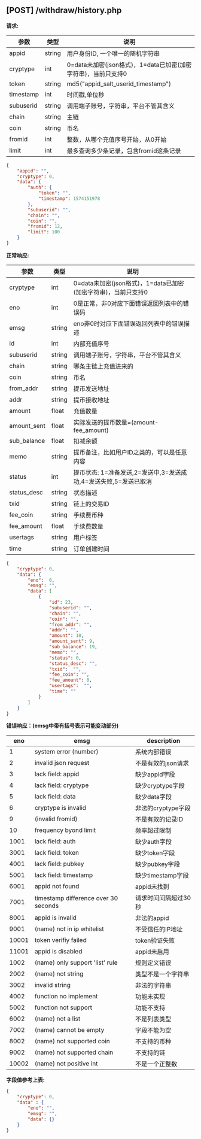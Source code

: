 ## [POST] /withdraw/history.php 

**请求:**

|参数      |类型   |说明                                                     |  
| --      |--     | --                                                     |
|appid    |string |用户身份ID, 一个唯一的随机字符串                            |   
|cryptype |int    |0=data未加密(json格式)，1=data已加密(加密字符串)，当前只支持0 | 
|token    |string |md5("appid_salt_userid_timestamp")                     |
|timestamp|int    |时间戳,单位秒                                             |
|subuserid|string |调用端子账号，字符串，平台不管其含义                          |
|chain    |string |主链                                                    |
|coin     |string |币名                                                    |
|fromid   |int    |整数，从哪个充值序号开始，从0开始                           |
|limit    |int    |最多查询多少条记录，包含fromid这条记录                      |

```json
{
    "appid": "", 
    "cryptype": 0,       
    "data": {
        "auth": {
            "token": "", 
            "timestamp": 1574151978    
        },
        "subuserid": "", 
        "chain": "",
        "coin": "",  
        "fromid": 12,   
        "limit": 100   
    }
}
```

**正常响应:**

|参数      |类型   |说明                                                                         |  
| --      |--     | --                                                                         |
|cryptype              |int    |0=data未加密(json格式)，1=data已加密(加密字符串)，当前只支持0         |   
|eno                   |int    |0是正常，非0对应下面错误返回列表中的错误码                            | 
|emsg                  |string |eno非0时对应下面错误返回列表中的错误描述                             |
|id                    |int    |内部充值序号                                                     |
|subuserid             |string |调用端子账号，字符串，平台不管其含义                                 |
|chain                 |string |哪条主链上充值进来的                                              |
|coin                  |string |币名                                                            |
|from_addr             |string |提币发送地址                                                     |
|addr                  |string |提币接收地址                                                     |
|amount                |float  |充值数量                                                        |
|amount_sent           |float  |实际发送的提币数量=(amount-fee_amount)                           |
|sub_balance           |float  |扣减余额                                                        |
|memo                  |string |提币备注，比如用户ID之类的，可以是任意内容                           |
|status                |int    |提币状态: 1=准备发送,2=发送中,3=发送成功,4=发送失败,5=发送已取消      |
|status_desc           |string |状态描述                                                       |
|txid                  |string |链上的交易ID                                                   |
|fee_coin              |string |手续费币种                                                     |
|fee_amount            |float  |手续费数量                                                     |
|usertags              |string |用户标签                                                       |
|time                  |string |订单创建时间                                                   |


```json
{
    "cryptype": 0,  
    "data": {
        "eno":  0,  
        "emsg": "", 
        "data": [
            {
                "id": 23,               
                "subuserid": "",  
                "chain": "",         
                "coin": "",    
                "from_addr": "",
                "addr": "",
                "amount": 10,           
                "amount_sent": 9,       
                "sub_balance": 19,       
                "memo": "",          
                "status": 0,            
                "status_desc": "",
                "txid":  "",
                "fee_coin": "",         
                "fee_amount": 0,        
                "usertags":  "",  
                "time": ""
            }
        ]          
    }
}
```

**错误响应：(emsg中带有括号表示可能变动部分)**


|eno    |emsg                                |  description    |
| --    | --                                 |    --           |
|1      |system error (number)               |  系统内部错误     |
|2      |invalid json request                |  不是有效的json请求|
|3      |lack field: appid                   |  缺少appid字段   |
|4      |lack field: cryptype                |  缺少cryptype字段|
|5      |lack field: data                    |  缺少data字段    |
|6      |cryptype is invalid                 |  非法的cryptype字段|
|9      |(invalid fromid)                    |  不是有效的记录ID |
|10     |frequency byond limit               |  频率超过限制     |
|1001   |lack field: auth                    |  缺少auth字段    |
|3001   |lack field: token                   |  缺少token字段   |
|4001   |lack field: pubkey                  |  缺少pubkey字段  |
|5001   |lack field: timestamp               |  缺少timestamp字段|
|6001   |appid not found                     |  appid未找到    |
|7001   |timestamp difference over 30 seconds|  请求时间间隔超过30秒|
|8001   |appid is invalid                    |  非法的appid    |
|9001   |(name) not in ip whitelist          |  不受信任的IP地址 |
|10001  |token verifiy failed                |  token验证失败   |
|11001  |appid is disabled                   |  appid未启用     |
|1002   |(name) only support 'list' rule     |  规则定义错误     |
|2002   |(name) not string                   |  类型不是一个字符串 |
|3002   |invalid string                      |  非法的字符串     |
|4002   |function no implement               |  功能未实现       |
|5002   |function not support                |  功能不支持       |
|6002   |(name) not a list                   |  不是列表类型     |
|7002   |(name) cannot be empty              |  字段不能为空     |
|8002   |(name) not supported coin           |  不支持的币种     |
|9002   |(name) not supported chain          |  不支持的链       |
|10002  |(name) not positive int             |  不是一个正整数   |

**字段值参考上表:**

```json
{
    "cryptype": 0,  
    "data" : {
        "eno": "",          
        "emsg": "", 
        "data": {} 
    }
}
```